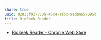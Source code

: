 ```yaml
---
share: true
uuid: 92833f93-7006-46c4-aabc-9eda9657095d
title: BioSeek Reader
---
```

* [BioSeek Reader - Chrome Web Store](https://chrome.google.com/webstore/detail/bioseek-reader/mkfaibcieogbhcneiohnhggglkdmncmo)